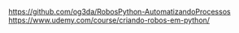 https://github.com/og3da/RobosPython-AutomatizandoProcessos
https://www.udemy.com/course/criando-robos-em-python/
